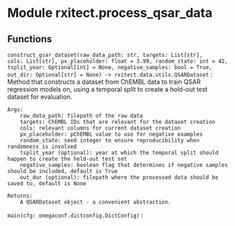 Module rxitect.process_qsar_data
================================

Functions
---------

    
`construct_qsar_dataset(raw_data_path: str, targets: List[str], cols: List[str], px_placeholder: float = 3.99, random_state: int = 42, tsplit_year: Optional[int] = None, negative_samples: bool = True, out_dir: Optional[str] = None) ‑> rxitect.data.utils.QSARDataset`
:   Method that constructs a dataset from ChEMBL data to train QSAR regression models on,
    using a temporal split to create a hold-out test dataset for evaluation.
    
    Args:
        raw_data_path: filepath of the raw data
        targets: ChEMBL IDs that are relevant for the dataset creation
        cols: relevant columns for current dataset creation
        px_placeholder: pChEMBL value to use for negative examples
        random_state: seed integer to ensure reproducibility when randomness is involved
        tsplit_year (optional): year at which the temporal split should happen to create the held-out test set
        negative_samples: boolean flag that determines if negative samples should be included, default is True
        out_dur (optional): filepath where the processed data should be saved to, default is None
    
    Returns:
        A QSARDataset object - a convenient abstraction.

    
`main(cfg: omegaconf.dictconfig.DictConfig)`
: